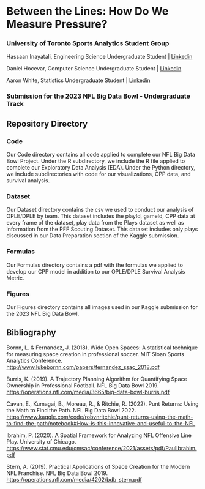 # Between the Lines: How Do We Measure Pressure?

### University of Toronto Sports Analytics Student Group

Hassaan Inayatali, Engineering Science Undergraduate Student | [Linkedin](https://www.linkedin.com/in/hassaan-inayatali-92b8a818b/)

Daniel Hocevar, Computer Science Undergraduate Student | [Linkedin](https://www.linkedin.com/in/danielhocevar/)

Aaron White, Statistics Undergraduate Student | [Linkedin](https://www.linkedin.com/in/white-aaron/)

### Submission for the 2023 NFL Big Data Bowl - Undergraduate Track

## Repository Directory

### Code

Our Code directory contains all code applied to complete our NFL Big Data Bowl Project. Under the R subdirectory, we include the R file applied to complete our Exploratory Data Analysis (EDA). Under the Python directory, we include subdirectories with code for our visualizations, CPP data, and survival analysis.

### Dataset

Our Dataset directory contains the csv we used to conduct our analysis of OPLE/DPLE by team. This dataset includes the playId, gameId, CPP data at every frame of the dataset, play data from the Plays dataset as well as information from the PFF Scouting Dataset. This dataset includes only plays discussed in our Data Preparation section of the Kaggle submission.

### Formulas

Our Formulas directory contains a pdf with the formulas we applied to develop our CPP model in addition to our OPLE/DPLE Survival Analysis Metric.

### Figures

Our Figures directory contains all images used in our Kaggle submission for the 2023 NFL Big Data Bowl.

## Bibliography

Bornn, L. & Fernandez, J. (2018). Wide Open Spaces: A statistical technique for measuring space creation in professional soccer. MIT Sloan Sports Analytics Conference. http://www.lukebornn.com/papers/fernandez_ssac_2018.pdf

Burris, K. (2019). A Trajectory Planning Algorithm for Quantifying Space Ownership in Professional Football. NFL Big Data Bowl 2019. https://operations.nfl.com/media/3665/big-data-bowl-burris.pdf

Cavan, E., Kumagai, B., Moreau, R., & Ritchie, R. (2022). Punt Returns: Using the Math to Find the Path. NFL Big Data Bowl 2022. https://www.kaggle.com/code/robynritchie/punt-returns-using-the-math-to-find-the-path/notebook#How-is-this-innovative-and-useful-to-the-NFL

Ibrahim, P. (2020). A Spatial Framework for Analyzing NFL Offensive Line Play. University of Chicago. https://www.stat.cmu.edu/cmsac/conference/2021/assets/pdf/PaulIbrahim.pdf

Stern, A. (2019). Practical Applications of Space Creation for the Modern NFL Franchise. NFL Big Data Bowl 2019. https://operations.nfl.com/media/4202/bdb_stern.pdf
